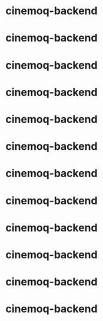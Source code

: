 # cinemoq-backend
# cinemoq-backend
# cinemoq-backend
# cinemoq-backend
# cinemoq-backend
# cinemoq-backend
# cinemoq-backend
# cinemoq-backend
# cinemoq-backend
# cinemoq-backend
# cinemoq-backend
# cinemoq-backend